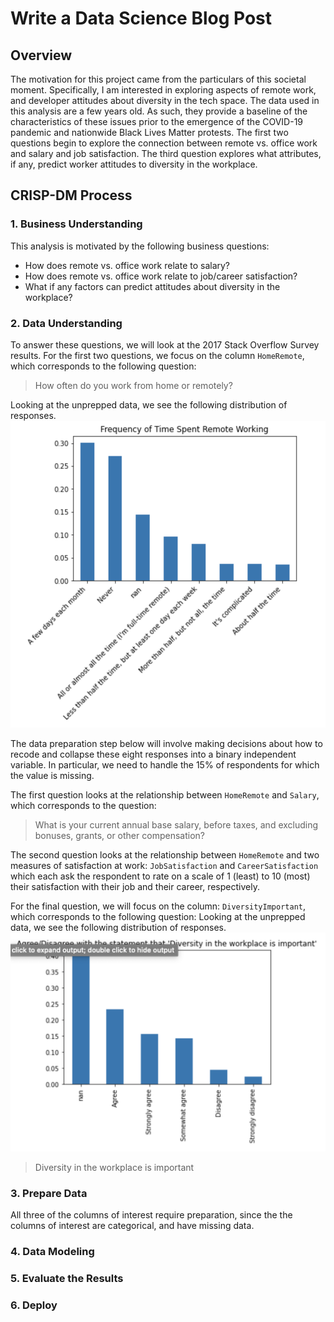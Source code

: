 # Write a Data Science Blog Post

## Overview
The motivation for this project came from the particulars of this societal 
moment. Specifically, I am interested in exploring aspects of remote work, 
and developer attitudes about diversity in the tech space. The data used in 
this analysis are a few years old. As such, they provide a baseline of the 
characteristics of these issues prior to the emergence of the COVID-19 pandemic 
and nationwide Black Lives Matter protests. The first two questions begin to 
explore the connection between remote vs. office work and salary and job 
satisfaction. The third question explores what attributes, if any, predict 
worker attitudes to diversity in the workplace.

## CRISP-DM Process

### 1. Business Understanding

This analysis is motivated by the following business questions:
* How does remote vs. office work relate to salary?
* How does remote vs. office work relate to job/career satisfaction?
* What if any factors can predict attitudes about diversity in the workplace?

### 2. Data Understanding
To answer these questions, we will look at the 2017 Stack Overflow Survey results. 
For the first two questions, we focus on the 
column `HomeRemote`, which corresponds to the following question:

> How often do you work from home or remotely?

Looking at the unprepped data, we see the following distribution of responses.
![BarChartHomeRemote](/figures/BarChartHomeRemote.png)

The data preparation step below will involve making decisions about how to recode and 
collapse these eight responses into a binary independent variable. In particular, we
need to handle the 15% of respondents for which the value is missing.

The first question looks at the relationship between `HomeRemote` and 
`Salary`, which corresponds to the question:

> What is your current annual base salary, before taxes, and excluding bonuses, grants, or other compensation?

The second question looks at the relationship between `HomeRemote` and two measures of satisfaction at work: `JobSatisfaction` and `CareerSatisfaction` which each ask the respondent to rate on a scale of 1 (least) to 10 (most) their satisfaction with their job and their career, respectively.

For the final question, we will focus on the column: `DiversityImportant`, 
which corresponds to the following question:
Looking at the unprepped data, we see the following distribution of responses.
![BarChartDiversity](/figures/BarChartDiversity.png)

> Diversity in the workplace is important

### 3. Prepare Data
All three of the columns of interest require preparation, since the the columns 
of interest are categorical, and have missing data.


### 4. Data Modeling

### 5. Evaluate the Results

### 6. Deploy